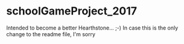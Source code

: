 # schoolGameProject_2017
Intended to become a better Hearthstone... ;-)
In case this is the only change to the readme file, I'm sorry